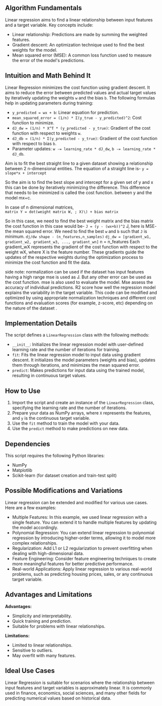 ## Algorithm Fundamentals

Linear regression aims to find a linear relationship between input features and a target variable. Key concepts include:
- Linear relationship: Predictions are made by summing the weighted features.
- Gradient descent: An optimization technique used to find the best weights for the model.
- Mean squared error (MSE): A common loss function used to measure the error of the model's predictions.

## Intuition and Math Behind It

Linear Regression minimizes the cost function using gradient descent. It aims to reduce the error between predicted values and actual target values by iteratively updating the weights `w` and the bias `b`. The following formulas help in updating parameters during training:

- `y_predicted = wx + b`: Linear equation for prediction.
- `mean_squared_error = (1/n) * Σ(y_true - y_predicted)^2`: Cost function to minimize.
- `dJ_dw = (1/n) * X^T * (y_predicted - y_true)`: Gradient of the cost function with respect to weights `w`.
- `dJ_db = (1/n) * Σ(y_predicted - y_true)`: Gradient of the cost function with respect to bias `b`.
- Parameter updates: `w -= learning_rate * dJ_dw`, `b -= learning_rate * dJ_db`.

Aim is to fit the best straight line to a given dataset showing a relationship between 2 n-dimensional entities. 
The equation of a straight line is-
`y = slope*x + intercept`

So the aim is to find the best slope and intercept for a given set of y and x this can be done by iteratively minimizing the difference. This difference that needs to be minimized is called the cost function. between y and the model mx+c.

In case of n dimensional matrices,  
`matrix Y = dot(weight matrix W, ; X)\) + bias matrix`

So in this case, we need to find the best weight matrix and the bias matrix the cost function in this case would be-
`J = (y - (wx+b))^2`
J, here is MSE- the mean squared error.
We need to find the best `w` and `b` such that `J` is minimum.
`dj/dw shape - (n_features,n_samples)`
`dj_dw = [gradient_w1, gradient_w2, gradient_w3, ..., gradient_wn]`
n = n_features
Each gradient_wX represents the gradient of the cost function with respect to the weight wX,
where X is the feature number. These gradients guide the updates of the respective weights
during the optimization process to minimize the cost function and fit the data.

side note: normalization can be used if the dataset has input features having a high range
mse is used as J. But any other error can be used as the cost function. 
mse is also used to evaluate the model. Mse assess the accuracy of individual predictions. 
R2 score how well the regression model explains the variability in the target variable.
This code can be modified and optimized by using appropriate normalization techniques and 
different cost functions and evaluation scores (for example, z-score, etc)
depending on the nature of the dataset . 

## Implementation Details

The script defines a `LinearRegression` class with the following methods:

- `__init__`: Initializes the linear regression model with user-defined learning rate and the number of iterations for training.
- `fit`: Fits the linear regression model to input data using gradient descent. It initializes the model parameters (weights and bias), updates them through iterations, and minimizes the mean squared error.
- `predict`: Makes predictions for input data using the trained model, resulting in continuous target values.

## How to Use

1. Import the script and create an instance of the `LinearRegression` class, specifying the learning rate and the number of iterations.
2. Prepare your data as NumPy arrays, where `X` represents the features, and `y` is the continuous target variable.
3. Use the `fit` method to train the model with your data.
4. Use the `predict` method to make predictions on new data.

## Dependencies

This script requires the following Python libraries:

- NumPy
- Matplotlib
- Scikit-learn (for dataset creation and train-test split)

## Possible Modifications and Variations

Linear regression can be extended and modified for various use cases. Here are a few examples:

* Multiple Features: In this example, we used linear regression with a single feature. You can extend it to handle multiple features by updating the model accordingly.
* Polynomial Regression: You can extend linear regression to polynomial regression by introducing higher-order terms, allowing it to model more complex relationships.
* Regularization: Add L1 or L2 regularization to prevent overfitting when dealing with high-dimensional data.
* Feature Engineering: Consider feature engineering techniques to create more meaningful features for better predictive performance.
* Real-world Applications: Apply linear regression to various real-world problems, such as predicting housing prices, sales, or any continuous target variable.

## Advantages and Limitations

**Advantages:**

* Simplicity and interpretability.
* Quick training and prediction.
* Suitable for problems with linear relationships.

**Limitations:**

* Limited to linear relationships.
* Sensitive to outliers.
* May overfit with many features.

## Ideal Use Cases

Linear Regression is suitable for scenarios where the relationship between input features and target variables is approximately linear. It is commonly used in finance, economics, social sciences, and many other fields for predicting numerical values based on historical data.

